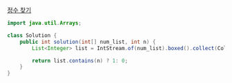 [정수 찾기](https://school.programmers.co.kr/learn/courses/30/lessons/181840)

```java
import java.util.Arrays;

class Solution {
    public int solution(int[] num_list, int n) {
        List<Integer> list = IntStream.of(num_list).boxed().collect(Collectors.toList());

        return list.contains(n) ? 1: 0;
    }
}
```